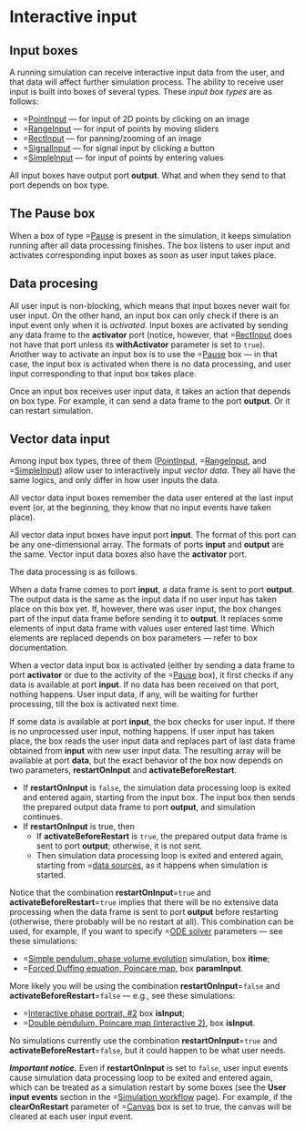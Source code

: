 # Interactive input

## Input boxes

A running simulation can receive interactive input data from the user, and that data will affect further simulation process.
The ability to receive user input is built into boxes of several types. These _input box types_ are as follows:
* =[PointInput](/doc#box/PointInput) &mdash; for input of 2D points by clicking on an image
* =[RangeInput](/doc#box/RangeInput) &mdash; for input of points by moving sliders
* =[RectInput](/doc#box/RectInput) &mdash; for panning/zooming of an image
* =[SignalInput](/doc#box/SignalInput) &mdash; for signal input by clicking a button
* =[SimpleInput](/doc#box/SimpleInput) &mdash; for input of points by entering values

All input boxes have output port **output**. What and when they send to that port depends on box type.

## The Pause box

When a box of type =[Pause](/doc#box/Pause) is present in the simulation, it keeps simulation running after all data processing finishes.
The box listens to user input and activates corresponding input boxes as soon as user input takes place.

## Data procesing

All user input is non-blocking, which means that input boxes never wait for user input. On the other hand, an input box can only check
if there is an input event only when it is _activated_. Input boxes are activated by sending any data frame to the **activator** port
(notice, however, that =[RectInput](/doc#box/RectInput) does not have that port unless its **withActivator** parameter is set to ```true```).
Another way to activate an input box is to use the =[Pause](/doc#box/Pause) box &mdash; in that case, the input box is activated
when there is no data processing, and user input corresponding to that input box takes place.

Once an input box receives user input data, it takes an action that depends on box type. For example, it can send a data frame to the port **output**.
Or it can restart simulation.

## Vector data input

Among input box types, three of them ([PointInput](/doc#box/PointInput), =[RangeInput](/doc#box/RangeInput), and =[SimpleInput](/doc#box/SimpleInput))
allow user to interactively input _vector data_.
They all have the same logics, and only differ in how user inputs the data.

All vector data input boxes remember the data user entered at the last input event (or, at the beginning, they know that no input events have taken place).

All vector data input boxes have input port **input**. The format of this port can be any one-dimensional array. The formats of ports **input**
and **output** are the same. Vector input data boxes also have the **activator** port.

The data processing is as follows.

When a data frame comes to port **input**, a data frame is sent to port **output**. The output data is the same as the input data if no user input has
taken place on this box yet. If, however, there was user input, the box changes part of the input data frame before sending it to **output**. It replaces
some elements of input data frame with values user entered last time. Which elements are replaced depends on box parameters &mdash; refer to box documentation.

When a vector data input box is activated (either by sending a data frame to port **activator** or due to the activity of the =[Pause](/doc#box/Pause) box),
it first checks if any data is available at port **input**. If no data has been received on that port, nothing happens. User input data, if any, will be waiting
for further processing, till the box is activated next time.

If some data is available at port **input**, the box checks for user input. If there is no unprocessed user input, nothing happens.
If user input has taken place, the box reads the user input data and replaces part of last data frame obtained from **input** with new user input data.
The resulting array will be available at port **data**, but the exact behavior of the box now depends on two parameters, **restartOnInput**
and **activateBeforeRestart**.
* If **restartOnInput** is ```false```, the simulation data processing loop is exited and entered again,
  starting from the input box. The input box then sends the prepared output data frame to port **output**, and simulation continues.
* If **restartOnInput** is true, then
    * If **activateBeforeRestart** is ```true```, the prepared output data frame is sent to port **output**; otherwise, it is not sent.
    * Then simulation data processing loop is exited and entered again, starting from =[data sources](/doc#page/general-items),
      as it happens when simulation is started.

Notice that the combination **restartOnInput**=```true``` and **activateBeforeRestart**=```true``` implies that there will be no extensive data processing when the data frame
is sent to port **output** before restarting (otherwise, there probably will be no restart at all). This combination can be used, for example, if you want to specify
=[ODE solver](/doc#box/Rk4) parameters &mdash; see these simulations:

* =[Simple pendulum, phase volume evolution](/editor?sim=phase-volume-evolution) simulation, box **itime**;
* =[Forced Duffing equation, Poincare map](/editor?sim=forced-duffing-psec), box **paramInput**.

More likely you will be using the combination **restartOnInput**=```false``` and **activateBeforeRestart**=```false``` &mdash; e.g., see these simulations:

* =[Interactive phase portrait, #2](/editor?sim=interactive-phase-portrait-2) box **isInput**;
* =[Double pendulum, Poincare map (interactive 2)](/editor?sim=double-pendulum-psec-interactive2), box **isInput**.

No simulations currently use the combination **restartOnInput**=```true``` and **activateBeforeRestart**=```false```, but it could happen to be what user needs.

**_Important notice._** Even if **restartOnInput** is set to ```false```, user input events cause simulation data processing loop to be exited and entered again, which
can be treated as a simulation restart by some boxes (see the **User input events** section in the =[Simulation workflow](/doc#page/general-workflow) page).
For example, if the **clearOnRestart** parameter of =[Canvas](/doc#box/Canvas) box is set to true, the canvas will be cleared at each user input event.
